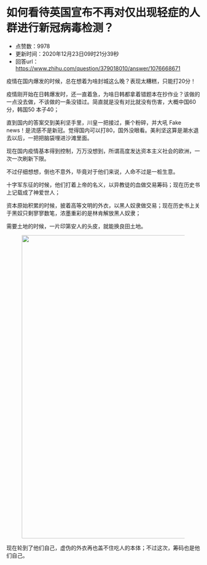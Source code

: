 # 如何看待英国宣布不再对仅出现轻症的人群进行新冠病毒检测？
- 点赞数：9978
- 更新时间：2020年12月23日09时21分39秒
- 回答url：https://www.zhihu.com/question/379018010/answer/1076668671
<body>
 <p data-pid="9E4uvDAT">疫情在国内爆发的时候，总在想着为啥封城这么晚？表现太糟糕，只能打20分！</p>
 <p data-pid="0-NESoPw">疫情刚开始在日韩爆发时，还一直着急，为啥日韩都拿着错题本在抄作业？该做的一点没去做，不该做的一条没错过。简直就是没有对比就没有伤害，大概中国60分，韩国50 本子40；</p>
 <p data-pid="vxwr6sHS">直到国内的答案交到美利坚手里，川皇一把接过，撕个粉碎，并大吼 Fake news！是流感不是新冠。觉得国内可以打80，国外没眼看。美利坚这算是潮水退去以后，一把把脑袋埋进沙滩里面。</p>
 <p data-pid="HxV2BKqk">现在国内疫情基本得到控制，万万没想到，所谓高度发达资本主义社会的欧洲，一次一次刷新下限。</p>
 <p data-pid="-smi0nyf">不过仔细想想，倒也不意外，毕竟对于他们来说，人命不过是一桩生意。</p>
 <p data-pid="PY2yWpg5">十字军东征的时候，他们打着上帝的名义，以异教徒的血做交易筹码；现在历史书上记载成了神爱世人；</p>
 <p data-pid="ExfLYCZO">资本原始积累的时候，披着高等文明的外衣，以黑人奴隶做交易；现在历史书上关于黑奴只剩寥寥数笔，浓墨重彩的是林肯解放黑人奴隶；</p>
 <p data-pid="po5bpwns">需要土地的时候，一片印第安人的头皮，就能换良田土地。</p>
 <figure data-size="normal">
  <img src="https://picx.zhimg.com/50/v2-bb236b7e321cd1b168d3f83064fca231_720w.jpg?source=1940ef5c" data-rawwidth="790" data-rawheight="1153" data-size="normal" data-caption="" data-original-token="v2-40d4339bba2294756fa609c538c2d55a" data-default-watermark-src="https://pic1.zhimg.com/50/v2-2652dd142a3a0c688ba45b6e6b599b85_720w.jpg?source=1940ef5c" class="origin_image zh-lightbox-thumb" width="790" data-original="https://pica.zhimg.com/v2-bb236b7e321cd1b168d3f83064fca231_r.jpg?source=1940ef5c">
 </figure>
 <p data-pid="L_cXR46X">现在轮到了他们自己，虚伪的外衣再也盖不住吃人的本体；不过这次，筹码也是他们自己。</p>
</body>